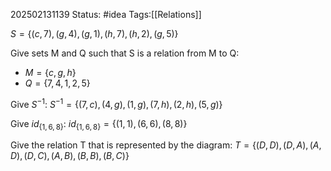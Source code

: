 202502131139
Status: #idea
Tags:[[Relations]]

$S = \{ (c,7),(g,4),(g,1),(h,7),(h,2),(g,5) \}$

Give sets M and Q such that S is a relation from M to Q:
- $M = \{ c,g,h \}$
- $Q = \{ 7,4,1,2,5 \}$

Give $S^{-1}$:
$S^{-1} = \{ (7,c),(4,g),(1,g),(7,h),(2,h),(5,g) \}$ 

Give $id_{\{ 1,6,8 \}}$:
$id_{\{ 1,6,8 \}}=\{ (1,1),(6,6),(8,8) \}$

Give the relation T that is represented by the diagram:
$T = \{ (D,D),(D,A),(A,D),(D,C),(A,B),(B,B),(B,C) \}$